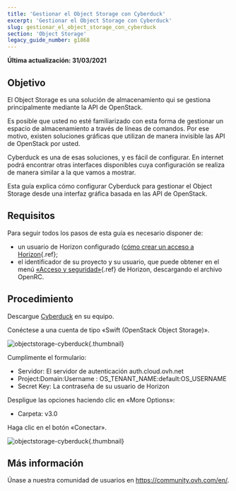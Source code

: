 ```yaml
---
title: 'Gestionar el Object Storage con Cyberduck'
excerpt: 'Gestionar el Object Storage con Cyberduck'
slug: gestionar_el_object_storage_con_cyberduck
section: 'Object Storage'
legacy_guide_number: g1868
---
```


**Última actualización: 31/03/2021**

## Objetivo

El Object Storage es una solución de almacenamiento qui se gestiona principalmente mediante la API de OpenStack.

Es posible que usted no esté familiarizado con esta forma de gestionar un espacio de almacenamiento a través de líneas de comandos. Por ese motivo, existen soluciones gráficas que utilizan de manera invisible las API de OpenStack por usted.

Cyberduck es una de esas soluciones, y es fácil de configurar. En internet podrá encontrar otras interfaces disponibles cuya configuración se realiza de manera similar a la que vamos a mostrar.

Esta guía explica cómo configurar Cyberduck para gestionar el Object Storage desde una interfaz gráfica basada en las API de OpenStack.

## Requisitos

Para seguir todos los pasos de esta guía es necesario disponer de:

- un usuario de Horizon configurado ([cómo crear un acceso a Horizon](https://docs.ovh.com/us/es/public-cloud/crear-y-eliminar-un-usuario-de-openstack/){.ref};
- el identificador de su proyecto y su usuario, que puede obtener en el menú [«Acceso y seguridad»](https://docs.ovh.com/us/en/public-cloud/access_and_security_in_horizon/){.ref} de Horizon, descargando el archivo OpenRC.

## Procedimiento

Descargue [Cyberduck](https://cyberduck.io/) en su equipo.

Conéctese a una cuenta de tipo «Swift (OpenStack Object Storage)».

![objectstorage-cyberduck](images/Cyberduck.png){.thumbnail}

Cumplimente el formulario:

- Servidor: El servidor de autenticación auth.cloud.ovh.net
- Project:Domain:Username : OS_TENANT_NAME:default:OS_USERNAME
- Secret Key: La contraseña de su usuario de Horizon

Despligue las opciones haciendo clic en «More Options»:

- Carpeta: v3.0

Haga clic en el botón «Conectar».

![objectstorage-cyberduck](images/img_2756.jpg){.thumbnail}

## Más información

Únase a nuestra comunidad de usuarios en <https://community.ovh.com/en/>.
